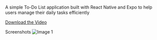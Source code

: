 A simple To-Do List application built with React Native and Expo to help users manage their daily tasks efficiently

[Download the Video](https://github.com/mgamaf/my-todo-app/raw/main/demo.mp4)

Screenshots
![Image 1](https://github.com/user-attachments/assets/71a6fec8-96b7-49e8-8af6-2c4fcff03eb5)
